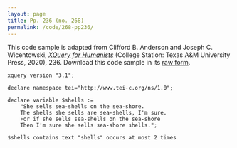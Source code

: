 ```yaml
---
layout: page
title: Pp. 236 (no. 268)
permalink: /code/268-pp236/
---
```


This code sample is adapted from Clifford B. Anderson and Joseph C. Wicentowski, 
[_XQuery for Humanists_](/) (College Station: Texas A&M University Press, 2020), 236. 
Download this code sample in its [raw form](/code/268-pp236/268-pp236.xq).

```xquery
xquery version "3.1";

declare namespace tei="http://www.tei-c.org/ns/1.0";

declare variable $shells := 
    "She sells sea-shells on the sea-shore.
    The shells she sells are sea-shells, I'm sure.
    For if she sells sea-shells on the sea-shore
    Then I'm sure she sells sea-shore shells.";

$shells contains text "shells" occurs at most 2 times
```  
